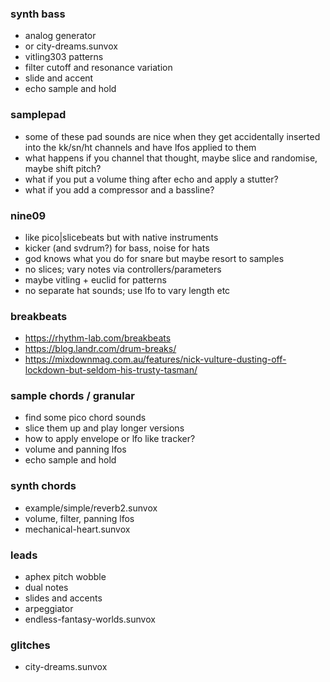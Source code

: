 ### synth bass

- analog generator 
- or city-dreams.sunvox
- vitling303 patterns
- filter cutoff and resonance variation
- slide and accent
- echo sample and hold

### samplepad

- some of these pad sounds are nice when they get accidentally inserted into the kk/sn/ht channels and have lfos applied to them
- what happens if you channel that thought, maybe slice and randomise, maybe shift pitch?
- what if you put a volume thing after echo and apply a stutter?
- what if you add a compressor and a bassline?

### nine09

- like pico|slicebeats but with native instruments
- kicker (and svdrum?)  for bass, noise for hats
- god knows what you do for snare but maybe resort to samples
- no slices; vary notes via controllers/parameters
- maybe vitling + euclid for patterns
- no separate hat sounds; use lfo to vary length etc

### breakbeats

- https://rhythm-lab.com/breakbeats
- https://blog.landr.com/drum-breaks/
- https://mixdownmag.com.au/features/nick-vulture-dusting-off-lockdown-but-seldom-his-trusty-tasman/
  
### sample chords / granular

- find some pico chord sounds
- slice them up and play longer versions
- how to apply envelope or lfo like tracker?
- volume and panning lfos
- echo sample and hold
  
### synth chords

- example/simple/reverb2.sunvox
- volume, filter, panning lfos
- mechanical-heart.sunvox

### leads
  
- aphex pitch wobble
- dual notes
- slides and accents
- arpeggiator
- endless-fantasy-worlds.sunvox

### glitches

- city-dreams.sunvox

